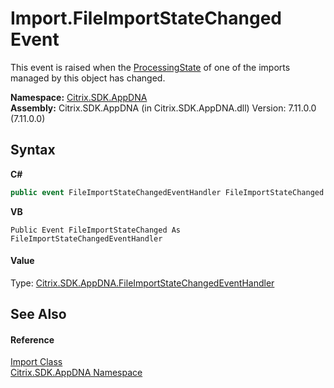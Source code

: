 # Import.FileImportStateChanged Event
 

This event is raised when the <a href="0c4e0f80-293e-004f-2d4b-942b254b7b2f">ProcessingState</a> of one of the imports managed by this object has changed.

**Namespace:**&nbsp;[Citrix.SDK.AppDNA](index.md)<br />**Assembly:**&nbsp;Citrix.SDK.AppDNA (in Citrix.SDK.AppDNA.dll) Version: 7.11.0.0 (7.11.0.0)

## Syntax

**C#**
```csharp
public event FileImportStateChangedEventHandler FileImportStateChanged
```

**VB**
```vbnet
Public Event FileImportStateChanged As FileImportStateChangedEventHandler
```


#### Value
Type: <a href="3d384b2a-cd9c-df2c-3f40-8264c84817b6">Citrix.SDK.AppDNA.FileImportStateChangedEventHandler</a>

## See Also


#### Reference
<a href="45bef3fc-5396-1e03-f577-fb7fe3ec23f9">Import Class</a><br /><a href="fe2d265b-410b-8b11-1eb4-a790e0b062bf">Citrix.SDK.AppDNA Namespace</a><br />